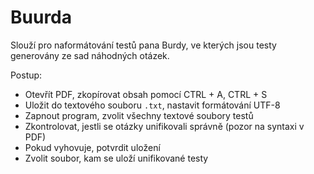 # Buurda
Slouží pro naformátování testů pana Burdy, ve kterých jsou testy generovány ze sad náhodných otázek.

Postup:
* Otevřít PDF, zkopírovat obsah pomocí CTRL + A, CTRL + S
* Uložit do textového souboru `.txt`, nastavit formátování UTF-8
* Zapnout program, zvolit všechny textové soubory testů
* Zkontrolovat, jestli se otázky unifikovali správně (pozor na syntaxi v PDF)
* Pokud vyhovuje, potvrdit uložení
* Zvolit soubor, kam se uloží unifikované testy
